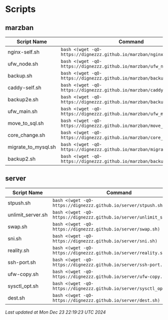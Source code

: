 # Scripts
## marzban

| Script Name | Command |
|-------------|---------|
| nginx-self.sh | `bash <(wget -qO- https://dignezzz.github.io/marzban/nginx-self.sh)` |
| ufw_node.sh | `bash <(wget -qO- https://dignezzz.github.io/marzban/ufw_node.sh)` |
| backup.sh | `bash <(wget -qO- https://dignezzz.github.io/marzban/backup.sh)` |
| caddy-self.sh | `bash <(wget -qO- https://dignezzz.github.io/marzban/caddy-self.sh)` |
| backup2e.sh | `bash <(wget -qO- https://dignezzz.github.io/marzban/backup2e.sh)` |
| ufw_main.sh | `bash <(wget -qO- https://dignezzz.github.io/marzban/ufw_main.sh)` |
| move_to_sql.sh | `bash <(wget -qO- https://dignezzz.github.io/marzban/move_to_sql.sh)` |
| core_change.sh | `bash <(wget -qO- https://dignezzz.github.io/marzban/core_change.sh)` |
| migrate_to_mysql.sh | `bash <(wget -qO- https://dignezzz.github.io/marzban/migrate_to_mysql.sh)` |
| backup2.sh | `bash <(wget -qO- https://dignezzz.github.io/marzban/backup2.sh)` |

## server

| Script Name | Command |
|-------------|---------|
| stpush.sh | `bash <(wget -qO- https://dignezzz.github.io/server/stpush.sh)` |
| unlimit_server.sh | `bash <(wget -qO- https://dignezzz.github.io/server/unlimit_server.sh)` |
| swap.sh | `bash <(wget -qO- https://dignezzz.github.io/server/swap.sh)` |
| sni.sh | `bash <(wget -qO- https://dignezzz.github.io/server/sni.sh)` |
| reality.sh | `bash <(wget -qO- https://dignezzz.github.io/server/reality.sh)` |
| ssh-port.sh | `bash <(wget -qO- https://dignezzz.github.io/server/ssh-port.sh)` |
| ufw-copy.sh | `bash <(wget -qO- https://dignezzz.github.io/server/ufw-copy.sh)` |
| sysctl_opt.sh | `bash <(wget -qO- https://dignezzz.github.io/server/sysctl_opt.sh)` |
| dest.sh | `bash <(wget -qO- https://dignezzz.github.io/server/dest.sh)` |


_Last updated at Mon Dec 23 22:19:23 UTC 2024_ 
